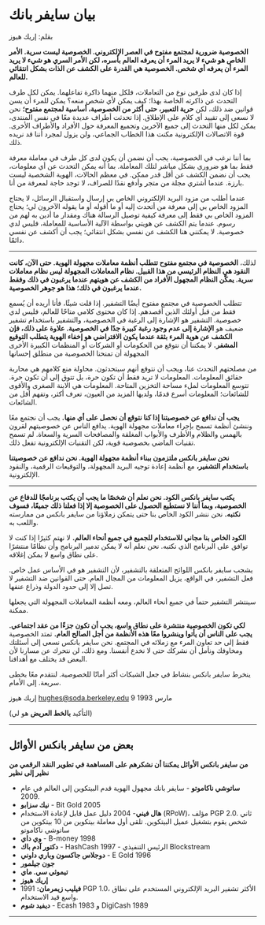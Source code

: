 # بيان سايفر بانك

بقلم: إريك هيوز

**الخصوصية ضرورية لمجتمع مفتوح في العصر الإلكتروني.
الخصوصية ليست سرية. الأمر الخاص هو شيء لا
يريد المرء أن يعرفه العالم بأسره، لكن الأمر السري
هو شيء لا يريد المرء أن يعرفه أي شخص. الخصوصية هي
القدرة على الكشف عن الذات بشكل انتقائي للعالم.**

إذا كان لدى طرفين نوع من التعاملات، فلكل منهما
ذاكرة تفاعلهما. يمكن لكل طرف التحدث عن
ذاكرته الخاصة بهذا؛ كيف يمكن لأي شخص منعه؟ يمكن للمرء
أن يسن قوانين ضد ذلك، لكن **حرية التعبير، حتى
أكثر من الخصوصية، أساسية لمجتمع مفتوح؛** نحن
لا نسعى إلى تقييد أي كلام على الإطلاق. إذا تحدثت أطراف عديدة
معًا في نفس المنتدى، يمكن لكل منها التحدث إلى جميع الآخرين
وتجميع المعرفة حول الأفراد
والأطراف الأخرى. قوة الاتصالات الإلكترونية
مكنت هذا الخطاب الجماعي، ولن يزول لمجرد
أننا قد نريده ذلك.

بما أننا نرغب في الخصوصية، يجب أن نضمن أن يكون لدى كل طرف
في معاملة معرفة فقط بما هو ضروري بشكل مباشر
لتلك المعاملة. بما أنه يمكن التحدث عن أي معلومات،
يجب أن نضمن الكشف عن أقل قدر ممكن.
في معظم الحالات، الهوية الشخصية ليست بارزة. عندما أشتري
مجلة من متجر وأدفع نقدًا للصراف، لا توجد
حاجة لمعرفة من أنا.

عندما أطلب من مزود البريد الإلكتروني الخاص بي إرسال واستقبال
الرسائل، لا يحتاج المزود الخاص بي إلى معرفة من أتحدث إليه أو ما أقوله أو ما يقوله الآخرون لي؛
يحتاج المزود الخاص بي فقط إلى معرفة كيفية توصيل الرسالة هناك
ومقدار ما أدين به لهم من رسوم. عندما يتم الكشف عن هويتي
بواسطة الآلية الأساسية للمعاملة، فليس لدي
خصوصية. لا يمكنني هنا الكشف عن نفسي بشكل انتقائي؛ يجب أن
أكشف عن نفسي دائمًا.

---

لذلك، **الخصوصية في مجتمع مفتوح تتطلب أنظمة
معاملات مجهولة الهوية. حتى الآن، كانت النقود هي النظام
الرئيسي من هذا القبيل. نظام المعاملات المجهولة ليس نظام
معاملات سرية. يمكّن النظام المجهول الأفراد من الكشف عن هويتهم عندما يرغبون في ذلك وفقط
عندما يرغبون في ذلك؛ هذا هو جوهر الخصوصية.**

تتطلب الخصوصية في مجتمع مفتوح أيضًا التشفير. إذا قلت
شيئًا، فأنا أريده أن يُسمع فقط من قبل أولئك الذين أقصدهم.
إذا كان محتوى كلامي متاحًا للعالم، فليس لدي
خصوصية. التشفير هو الإشارة إلى الرغبة في الخصوصية،
والتشفير باستخدام تشفير ضعيف هو **الإشارة إلى عدم وجود
رغبة كبيرة جدًا في الخصوصية. علاوة على ذلك، فإن الكشف عن هوية المرء
بثقة عندما يكون الافتراضي هو إخفاء الهوية يتطلب
التوقيع المشفر.** لا يمكننا أن نتوقع من الحكومات
أو الشركات أو المنظمات الكبيرة الأخرى المجهولة أن تمنحنا
الخصوصية من منطلق إحسانها

من مصلحتهم التحدث عنا، ويجب أن نتوقع
أنهم سيتحدثون. محاولة منع كلامهم هي محاربة
حقائق المعلومات. المعلومات لا تريد فقط أن تكون حرة، بل تتوق إلى أن تكون حرة. تتوسع المعلومات لملء
مساحة التخزين المتاحة. المعلومات هي الابنة الصغرى
والأقوى للشائعات؛ المعلومات أسرع قدمًا، ولديها المزيد من العيون،
تعرف أكثر، وتفهم أقل من الشائعات.

**يجب أن ندافع عن خصوصيتنا إذا كنا نتوقع أن نحصل على أي منها.**
يجب أن نجتمع معًا وننشئ أنظمة تسمح
بإجراء معاملات مجهولة الهوية. يدافع الناس عن
خصوصيتهم لقرون بالهمس
والظلام والأظرف والأبواب المغلقة والمصافحات السرية
والسعاة. لم تسمح تقنيات الماضي بخصوصية قوية،
لكن التقنيات الإلكترونية تفعل ذلك.

**نحن سايفر بانكس ملتزمون ببناء أنظمة مجهولة الهوية. نحن ندافع عن خصوصيتنا باستخدام التشفير،**
مع أنظمة إعادة توجيه البريد المجهولة، والتوقيعات الرقمية،
والنقود الإلكترونية.

---

**يكتب سايفر بانكس الكود. نحن نعلم أن شخصًا ما يجب أن
يكتب برنامجًا للدفاع عن الخصوصية، وبما أننا لا نستطيع الحصول على
الخصوصية إلا إذا فعلنا ذلك جميعًا، فسوف نكتبه.** نحن
ننشر
الكود الخاص بنا حتى يتمكن زملاؤنا من سايفر بانكس من ممارسته
واللعب به.

**الكود الخاص بنا مجاني للاستخدام للجميع في جميع أنحاء العالم.** لا نهتم كثيرًا
إذا كنت لا توافق على البرنامج الذي نكتبه. نحن
نعلم أنه لا يمكن تدمير البرنامج وأن نظامًا
منتشرًا على نطاق واسع لا يمكن إغلاقه.

يشجب سايفر بانكس اللوائح المتعلقة بالتشفير، لأن
التشفير هو في الأساس عمل خاص. فعل
التشفير، في الواقع، يزيل المعلومات من المجال العام. حتى القوانين ضد التشفير لا تصل إلا إلى
حدود الدولة وذراع عنفها.

سينتشر التشفير حتماً في جميع أنحاء العالم،
ومعه أنظمة المعاملات المجهولة التي
يجعلها ممكنة.

**لكي تكون الخصوصية منتشرة على نطاق واسع، يجب أن تكون جزءًا من عقد
اجتماعي. يجب على الناس أن يأتوا وينشروا معًا هذه
الأنظمة من أجل الصالح العام.** تمتد الخصوصية فقط إلى
حد تعاون المرء مع زملائه في المجتمع. نحن
سايفر بانكس نسعى إلى أسئلتك ومخاوفك ونأمل
أن نشركك حتى لا نخدع
أنفسنا. ومع ذلك، لن نتحرك عن
مسارنا لأن البعض قد يختلف مع أهدافنا.

ينخرط سايفر بانكس بنشاط في جعل الشبكات أكثر أمانًا للخصوصية. لنتقدم معًا بخطى سريعة.
إلى الأمام.

إريك هيوز <hughes@soda.berkeley.edu>
9 مارس 1993

(التأكيد **بالخط العريض** هو لي)

---

## بعض من سايفر بانكس الأوائل

**من سايفر بانكس الأوائل
يمكننا أن نشكرهم على المساهمة في
تطوير النقد الرقمي من نظير إلى نظير**

* **ساتوشي ناكاموتو** - سايفر بانك مجهول الهوية
قدم البيتكوين إلى العالم في عام 2009.
* **نيك سزابو** - Bit Gold 2005
* **هال فيني**- 2004 دليل عمل قابل لإعادة الاستخدام (RPoW)،
مؤلف PGP 2.0. ثاني شخص يقوم بتشغيل عميل البيتكوين. تلقى أول معاملة بيتكوين
من 10 بيتكوين من ساتوشي ناكاموتو
* **وي داي** - B-money 1998
* **دكتور آدم باك** - HashCash 1997 - الرئيس التنفيذي
Blockstream
* **دوجلاس جاكسون وباري داوني** - E Gold
1996
* **جون جيلمور**
* **تيموثي سي. ماي**
* **إريك هيوز**
* **فيليب زيمرمان:** 1991 PGP 1.0، الأكثر
تشفير البريد الإلكتروني المستخدم على نطاق واسع قيد الاستخدام.
* **ديفيد شوم** - Ecash 1983 و DigiCash 1989

---

